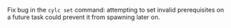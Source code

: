 Fix bug in the `cylc set` command: attempting to set invalid prerequisites on
a future task could prevent it from spawning later on.
